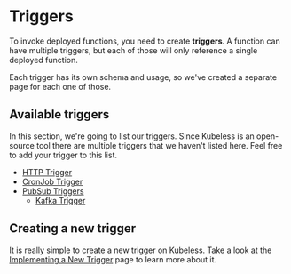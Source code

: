# Triggers

To invoke deployed functions, you need to create **triggers**. A function can have multiple triggers, but each of those will only reference a single deployed function.

Each trigger has its own schema and usage, so we've created a separate page for each one of those.

## Available triggers

In this section, we're going to list our triggers. Since Kubeless is an open-source tool there are multiple triggers that we haven't listed here. Feel free to add your trigger to this list.

* [HTTP Trigger](/docs/http-triggers)
* [CronJob Trigger](/docs/cronjob-triggers)
* [PubSub Triggers](/docs/pubsub-functions)
  * [Kafka Trigger](/docs/pubsub-functions#kafka)

## Creating a new trigger

It is really simple to create a new trigger on Kubeless. Take a look at the [Implementing a New Trigger](/docs/implementing-new-trigger) page to learn more about it.
